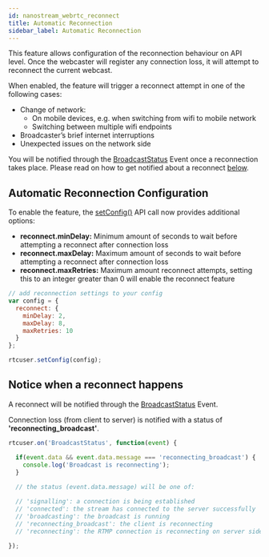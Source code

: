 ```yaml
---
id: nanostream_webrtc_reconnect
title: Automatic Reconnection
sidebar_label: Automatic Reconnection
---
```


This feature allows configuration of the reconnection behaviour on API level.
Once the webcaster will register any connection loss, it will attempt to reconnect the current webcast.

When enabled, the feature will trigger a reconnect attempt in one of the following cases:

- Change of network:
  - On mobile devices, e.g. when switching from wifi to mobile network
  - Switching between multiple wifi endpoints
- Broadcaster’s brief internet interruptions
- Unexpected issues on the network side

You will be notified through the [BroadcastStatus](./nanostream_webrtc_api#broadcaststatus) Event once a reconnection takes place.
Please read on how to get notified about a reconnect [below](#notice-when-a-reconnect-happens).

## Automatic Reconnection Configuration

To enable the feature, the [setConfig()](./nanostream_webrtc_api#rtcusersetconfigconfig) API call now provides additional options:

- **reconnect.minDelay:** Minimum amount of seconds to wait before attempting a reconnect after connection loss
- **reconnect.maxDelay:** Maximum amount of seconds to wait before attempting a reconnect after connection loss
- **reconnect.maxRetries:** Maximum amount reconnect attempts, setting this to an integer greater than 0 will enable the reconnect feature


```js
// add reconnection settings to your config
var config = {
  reconnect: {
    minDelay: 2,
    maxDelay: 8,
    maxRetries: 10
  }
};

rtcuser.setConfig(config);
```

## Notice when a reconnect happens

A reconnect will be notified through the [BroadcastStatus](./nanostream_webrtc_api#broadcaststatus) Event.

Connection loss (from client to server) is notified with a status of **'reconnecting_broadcast'**.

```javascript
rtcuser.on('BroadcastStatus', function(event) {

  if(event.data && event.data.message === 'reconnecting_broadcast') {
    console.log('Broadcast is reconnecting');
  }
  
  // the status (event.data.message) will be one of:

  // 'signalling': a connection is being established
  // 'connected': the stream has connected to the server successfully
  // 'broadcasting': the broadcast is running
  // 'reconnecting_broadcast': the client is reconnecting
  // 'reconnecting': the RTMP connection is reconnecting on server side
    
});
```